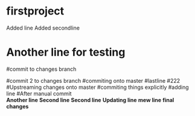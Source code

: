 # firstproject
Added line
Added secondline
# Another line for testing
#commit to changes branch

#commit 2 to changes branch
#commiting onto master
#lastline
#222
#Upstreaming changes onto master
#commiting things explicitly
#adding line
#After manual commit <br>
<b>Another line</b>
<b>Second line</b>
<b>Second line</b>
<b>Updating line</b>
<b>mew line</b>
<b> final changes </b>